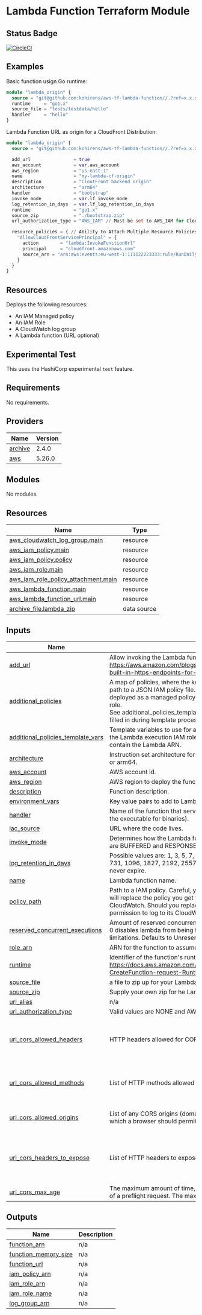 # Lambda Function Terraform Module

## Status Badge

[![CircleCI](https://dl.circleci.com/status-badge/img/gh/kohirens/aws-tf-lambda-function/tree/main.svg?style=svg&circle-token=ac24e63ddc40ab9086688c56e660e74fb70ad1ed)](https://dl.circleci.com/status-badge/redirect/gh/kohirens/aws-tf-lambda-function/tree/main)


## Examples

Basic function usign Go runtime:

```terraform
module "lambda_origin" {
  source = "git@github.com:kohirens/aws-tf-lambda-function//.?ref=x.x.x"
  runtime     = "go1.x"
  source_file = "tests/testdata/hello"
  handler     = "hello"
}
```

Lambda Function URL as origin for a CloudFront Distribution:

```terraform
module "lambda_origin" {
  source = "git@github.com:kohirens/aws-tf-lambda-function//.?ref=x.x.x"

  add_url                = true
  aws_account            = var.aws_account
  aws_region             = "us-east-1"
  name                   = "my-lambda-cf-origin"
  description            = "CloutFront backend origin"
  architecture           = "arm64"
  handler                = "bootstrap"
  invoke_mode            = var.lf_invoke_mode
  log_retention_in_days  = var.lf_log_retention_in_days
  runtime                = "go1.x"
  source_zip             = "./bootstrap.zip"
  url_authorization_type = "AWS_IAM" // Must be set to AWS_IAM for CloudFront to authenticate properly.

  resource_policies = { // Ability to Attach Multiple Resource Policies
    "AllowCloudFrontServicePrincipal" = {
      action        = "lambda:InvokeFunctionUrl"
      principal     = "cloudfront.amazonaws.com"
      source_arn = "arn:aws:events:eu-west-1:111122223333:rule/RunDaily",
    }
  }
}
```

## Resources

Deploys the following resources:
* An IAM Managed policy
* An IAM Role
* A CloudWatch log group
* A Lambda function (URL optional)

## Experimental Test

This uses the HashiCorp experimental `test` feature. 

<!-- BEGIN_TF_DOCS -->
## Requirements

No requirements.

## Providers

| Name | Version |
|------|---------|
| <a name="provider_archive"></a> [archive](#provider\_archive) | 2.4.0 |
| <a name="provider_aws"></a> [aws](#provider\_aws) | 5.26.0 |

## Modules

No modules.

## Resources

| Name | Type |
|------|------|
| [aws_cloudwatch_log_group.main](https://registry.terraform.io/providers/hashicorp/aws/latest/docs/resources/cloudwatch_log_group) | resource |
| [aws_iam_policy.main](https://registry.terraform.io/providers/hashicorp/aws/latest/docs/resources/iam_policy) | resource |
| [aws_iam_policy.policy](https://registry.terraform.io/providers/hashicorp/aws/latest/docs/resources/iam_policy) | resource |
| [aws_iam_role.main](https://registry.terraform.io/providers/hashicorp/aws/latest/docs/resources/iam_role) | resource |
| [aws_iam_role_policy_attachment.main](https://registry.terraform.io/providers/hashicorp/aws/latest/docs/resources/iam_role_policy_attachment) | resource |
| [aws_lambda_function.main](https://registry.terraform.io/providers/hashicorp/aws/latest/docs/resources/lambda_function) | resource |
| [aws_lambda_function_url.main](https://registry.terraform.io/providers/hashicorp/aws/latest/docs/resources/lambda_function_url) | resource |
| [archive_file.lambda_zip](https://registry.terraform.io/providers/hashicorp/archive/latest/docs/data-sources/file) | data source |

## Inputs

| Name | Description | Type | Default | Required |
|------|-------------|------|---------|:--------:|
| <a name="input_add_url"></a> [add\_url](#input\_add\_url) | Allow invoking the Lambda function via HTTPS. See https://aws.amazon.com/blogs/aws/announcing-aws-lambda-function-urls-built-in-https-endpoints-for-single-function-microservices/ | `bool` | `false` | no |
| <a name="input_additional_policies"></a> [additional\_policies](#input\_additional\_policies) | A map of policies, where the key is the name of the policy and the value is a<br>path to a JSON IAM policy file. This file will be parsed as a template and<br>deployed as a managed policy, then attached to the Lambda execution IAM role.<br>See additional\_policies\_template\_vars for how to add your own variable to be<br>filled in during template processing. | `map(object({}))` | `null` | no |
| <a name="input_additional_policies_template_vars"></a> [additional\_policies\_template\_vars](#input\_additional\_policies\_template\_vars) | Template variables to use for additional manages policies files to attach to<br>the Lambda execution IAM role. These will be merged with variable that<br>contain the Lambda ARN. | `map(object({}))` | `{}` | no |
| <a name="input_architecture"></a> [architecture](#input\_architecture) | Instruction set architecture for your Lambda function. Valid values are x86\_64 or arm64. | `string` | `"x86_64"` | no |
| <a name="input_aws_account"></a> [aws\_account](#input\_aws\_account) | AWS account id. | `number` | n/a | yes |
| <a name="input_aws_region"></a> [aws\_region](#input\_aws\_region) | AWS region to deploy the function. | `string` | n/a | yes |
| <a name="input_description"></a> [description](#input\_description) | Function description. | `string` | `null` | no |
| <a name="input_environment_vars"></a> [environment\_vars](#input\_environment\_vars) | Key value pairs to add to Lambda function as environment variables. | `map(string)` | `null` | no |
| <a name="input_handler"></a> [handler](#input\_handler) | Name of the function that serves as the entrypoint in your code (or the name of the executable for binaries). | `string` | n/a | yes |
| <a name="input_iac_source"></a> [iac\_source](#input\_iac\_source) | URL where the code lives. | `string` | n/a | yes |
| <a name="input_invoke_mode"></a> [invoke\_mode](#input\_invoke\_mode) | Determines how the Lambda function responds to an invocation. Valid values are BUFFERED and RESPONSE\_STREAM. | `string` | `"BUFFERED"` | no |
| <a name="input_log_retention_in_days"></a> [log\_retention\_in\_days](#input\_log\_retention\_in\_days) | Possible values are: 1, 3, 5, 7, 14, 30, 60, 90, 120, 150, 180, 365, 400, 545, 731, 1096, 1827, 2192, 2557, 2922, 3288, 3653, and 0. If you select 0 they never expire. | `number` | `14` | no |
| <a name="input_name"></a> [name](#input\_name) | Lambda function name. | `string` | n/a | yes |
| <a name="input_policy_path"></a> [policy\_path](#input\_policy\_path) | Path to a IAM policy. Careful, you may want to use additional\_policies, as this will replace the policy you get for free that grants permission to create logs in CloudWatch. Should you replace this make sure your function still has permission to log to its CloudWatch log group. | `string` | `null` | no |
| <a name="input_reserved_concurrent_executions"></a> [reserved\_concurrent\_executions](#input\_reserved\_concurrent\_executions) | Amount of reserved concurrent executions for this lambda function. A value of 0 disables lambda from being triggered and -1 removes any concurrency limitations. Defaults to Unreserved Concurrency Limits. | `string` | `-1` | no |
| <a name="input_role_arn"></a> [role\_arn](#input\_role\_arn) | ARN for the function to assume, this will be used instad of making a new role. | `string` | `null` | no |
| <a name="input_runtime"></a> [runtime](#input\_runtime) | Identifier of the function's runtime. See https://docs.aws.amazon.com/lambda/latest/dg/API_CreateFunction.html#SSS-CreateFunction-request-Runtime | `string` | n/a | yes |
| <a name="input_source_file"></a> [source\_file](#input\_source\_file) | a file to zip up for your Lambda. Works well apps that build to a single binary. | `string` | `null` | no |
| <a name="input_source_zip"></a> [source\_zip](#input\_source\_zip) | Supply your own zip for he Lambda. | `string` | `null` | no |
| <a name="input_url_alias"></a> [url\_alias](#input\_url\_alias) | n/a | `string` | `null` | no |
| <a name="input_url_authorization_type"></a> [url\_authorization\_type](#input\_url\_authorization\_type) | Valid values are NONE and AWS\_IAM. | `string` | `"AWS_IAM"` | no |
| <a name="input_url_cors_allowed_headers"></a> [url\_cors\_allowed\_headers](#input\_url\_cors\_allowed\_headers) | HTTP headers allowed for CORS request. | `list(string)` | <pre>[<br>  "accept",<br>  "content-type",<br>  "origin"<br>]</pre> | no |
| <a name="input_url_cors_allowed_methods"></a> [url\_cors\_allowed\_methods](#input\_url\_cors\_allowed\_methods) | List of HTTP methods allowed for CORS request. | `list(string)` | <pre>[<br>  "GET",<br>  "HEAD",<br>  "POST"<br>]</pre> | no |
| <a name="input_url_cors_allowed_origins"></a> [url\_cors\_allowed\_origins](#input\_url\_cors\_allowed\_origins) | List of any CORS origins (domain, scheme, or port) other than its own from which a browser should permit loading resources | `list(string)` | <pre>[<br>  "*"<br>]</pre> | no |
| <a name="input_url_cors_headers_to_expose"></a> [url\_cors\_headers\_to\_expose](#input\_url\_cors\_headers\_to\_expose) | List of HTTP headers to expose in CORS response. | `list(string)` | <pre>[<br>  "access-control-allow-origin",<br>  "content-type",<br>  "date",<br>  "keep-alive"<br>]</pre> | no |
| <a name="input_url_cors_max_age"></a> [url\_cors\_max\_age](#input\_url\_cors\_max\_age) | The maximum amount of time, in seconds, that web browsers can cache results of a preflight request. The maximum value is 86400. | `number` | `0` | no |

## Outputs

| Name | Description |
|------|-------------|
| <a name="output_function_arn"></a> [function\_arn](#output\_function\_arn) | n/a |
| <a name="output_function_memory_size"></a> [function\_memory\_size](#output\_function\_memory\_size) | n/a |
| <a name="output_function_url"></a> [function\_url](#output\_function\_url) | n/a |
| <a name="output_iam_policy_arn"></a> [iam\_policy\_arn](#output\_iam\_policy\_arn) | n/a |
| <a name="output_iam_role_arn"></a> [iam\_role\_arn](#output\_iam\_role\_arn) | n/a |
| <a name="output_iam_role_name"></a> [iam\_role\_name](#output\_iam\_role\_name) | n/a |
| <a name="output_log_group_arn"></a> [log\_group\_arn](#output\_log\_group\_arn) | n/a |
<!-- END_TF_DOCS -->
